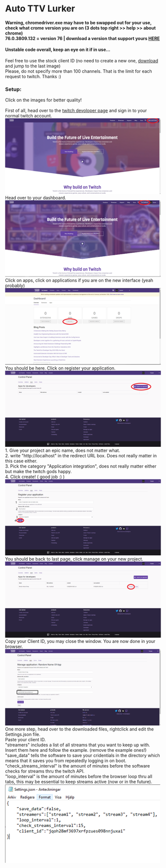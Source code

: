 <h1>Auto TTV Lurker</h1>
<h4>Warning, chromedriver.exe may have to be swapped out for your use, check what crome version you are on (3 dots top right >> help >> about chrome)<br>76.0.3809.132 = version 76 | download a version that support yours <a target="_blank" rel="noopener noreferrer" href="https://chromedriver.chromium.org/downloads">HERE</a></h4>
<h4>Unstable code overall, keep an eye on it if in use...</h4>
Feel free to use the stock client ID (no need to create a new one, <a href="https://github.com/Yazaar/AutoTTVLurker/archive/master.zip">download</a> and jump to the last image)<br>
Please, do not specify more than 100 channels. That is the limit for each request to twitch. Thanks :)
<h3>Setup:</h3>
Click on the images for better quality!
<br><br>
First of all, head over to the <a href="https://dev.twitch.tv/login">twitch devoloper page</a> and sign in to your normal twitch account.
<img src="https://raw.githubusercontent.com/Yazaar/Project-Assets/master/AutoTTVLurker/Step1.png">
<br>
Head over to your dashboard.
<img src="https://raw.githubusercontent.com/Yazaar/Project-Assets/master/AutoTTVLurker/Step2.png">
<br>
Click on apps, click on applications if you are on the new interface (yeah probably)
<img src="https://raw.githubusercontent.com/Yazaar/Project-Assets/master/AutoTTVLurker/Step3.png">
<br>
You should be here. Click on register your application.
<img src="https://raw.githubusercontent.com/Yazaar/Project-Assets/master/AutoTTVLurker/Step4.png">
<br>
1. Give your project an epic name, does not matter what.<br>
2. write "http://localhost" in the redirect URL box. Does not really matter in this case either.<br>
3. Pick the category "Application integration", does not really matter either but make the twitch gods happy.<br>
4. Click create! ( good job :) )
<img src="https://raw.githubusercontent.com/Yazaar/Project-Assets/master/AutoTTVLurker/Step5.png">
<br>
You should be back to last page, click manage on your new project.
<img src="https://raw.githubusercontent.com/Yazaar/Project-Assets/master/AutoTTVLurker/Step6.png">
<br>
Copy your Client ID, you may close the window. You are now done in your browser.
<img src="https://raw.githubusercontent.com/Yazaar/Project-Assets/master/AutoTTVLurker/Step7.png">
<br>
One more step, head over to the downloaded files, rightclick and edit the Settings.json file.<br>
Paste your client ID.<br>
"streamers" includes a list of all streams that you want to keep up with. Insert them here and follow the example. (remove the example ones!)<br>
"save_data" tells the software to save your cridentials in the directory which means that it saves you from repeatedly logging in on boot.<br>
"check_streams_interval" is the amount of minutes before the software checks for streams thru the twitch API.<br>
"loop_interval" is the amount of minutes before the browser loop thru all tabs, this may be essential to keep streams active (now or in the future).
<img src="https://raw.githubusercontent.com/Yazaar/Project-Assets/master/AutoTTVLurker/Step8v2.png">
